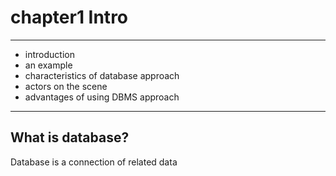  <h1>chapter1 Intro</h1>
 <hr>
 <ul>
  <li>
   introduction
  </li>
  <li>
   an example
  </li>
  <li>
   characteristics of database approach
  </li>
  <li>
   actors on the scene
  </li>
  <li>
   advantages of using DBMS approach
  </li>
 </ul>
 <hr>
 <h2>
  What is database?
 </h2>
 <p>
  Database is a connection of related data 
 </p>
